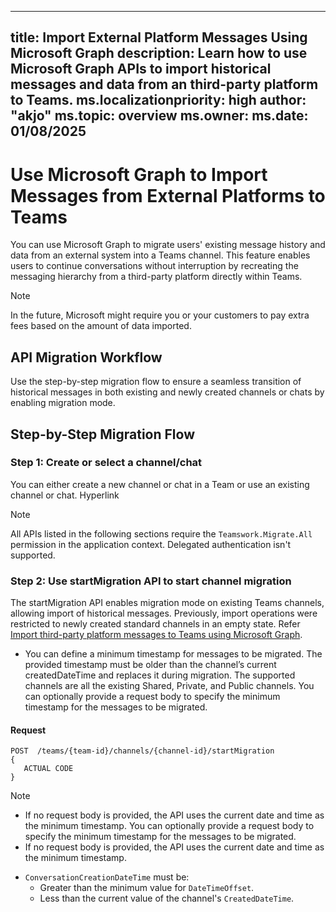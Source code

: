 
---
title: Import External Platform Messages Using Microsoft Graph
description: Learn how to use Microsoft Graph APIs to import historical messages and data from an third-party platform to Teams.
ms.localizationpriority: high
author: "akjo"
ms.topic: overview
ms.owner: 
ms.date: 01/08/2025
---

# Use Microsoft Graph to Import Messages from External Platforms to Teams
You can use Microsoft Graph to migrate users' existing message history and data from an external system into a Teams channel. This feature enables users to continue conversations without interruption by recreating the messaging hierarchy from a third-party platform directly within Teams.

> [!NOTE]
> In the future, Microsoft might require you or your customers to pay extra fees based on the amount of data imported.

## API Migration Workflow
Use the step-by-step migration flow to ensure a seamless transition of historical messages in both existing and newly created channels or chats by enabling migration mode.

## Step-by-Step Migration Flow
### Step 1: Create or select a channel/chat
You can either create a new channel or chat in a Team or use an existing channel or chat.<insert cross reference on creating a new channel> Hyperlink

> [!NOTE]
> All APIs listed in the following sections require the `Teamswork.Migrate.All` permission in the application context. Delegated authentication isn't supported.

### Step 2: Use startMigration API to start channel migration 
The startMigration API enables migration mode on existing Teams channels, allowing import of historical messages. Previously, import operations were restricted to newly created standard channels in an empty state. Refer [Import third-party platform messages to Teams using Microsoft Graph](#https://learn.microsoft.com/en-us/microsoftteams/platform/graph-api/import-messages/import-external-messages-to-teams).

* You can define a minimum timestamp for messages to be migrated. The provided timestamp must be older than the channel’s current createdDateTime and replaces it during migration. The supported channels are all the existing Shared, Private, and Public channels. You can optionally provide a request body to specify the minimum timestamp for the messages to be migrated.

#### Request

```http
POST  /teams/{team-id}/channels/{channel-id}/startMigration
{
   ACTUAL CODE
}
```
> [!NOTE]
> * If no request body is provided, the API uses the current date and time as the minimum timestamp.
You can optionally provide a request body to specify the minimum timestamp for the messages to be migrated.
> * If no request body is provided, the API uses the current date and time as the minimum timestamp.
> - `ConversationCreationDateTime` must be:
>   - Greater than the minimum value for `DateTimeOffset`.
>   - Less than the current value of the channel's `CreatedDateTime`.

